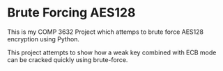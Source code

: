 # Brute Forcing AES128

This is my COMP 3632 Project which attemps to brute force AES128 encryption using Python.

This project attempts to show how a weak key combined with ECB mode can be cracked quickly using brute-force.
